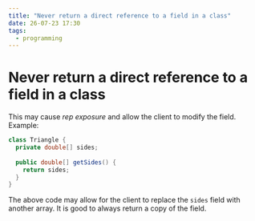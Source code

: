 ```yaml
---
title: "Never return a direct reference to a field in a class"
date: 26-07-23 17:30
tags: 
  - programming
---
```


# Never return a direct reference to a field in a class

This may cause *rep exposure* and allow the client to modify the field. Example:

```java
class Triangle {
  private double[] sides;
  
  public double[] getSides() {
    return sides;
  }
}
```

The above code may allow for the  client to replace the `sides` field with another array. 
It is good to always return a copy of the field.
